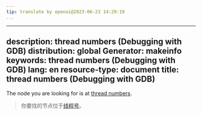```yaml
---
tip: translate by openai@2023-06-23 14:29:19
...
```

---
description: thread numbers (Debugging with GDB)
distribution: global
Generator: makeinfo
keywords: thread numbers (Debugging with GDB)
lang: en
resource-type: document
title: thread numbers (Debugging with GDB)
---

The node you are looking for is at [thread numbers](Threads.html#thread-numbers).

> 你要找的节点位于[线程号](Threads.html#thread-numbers)。
